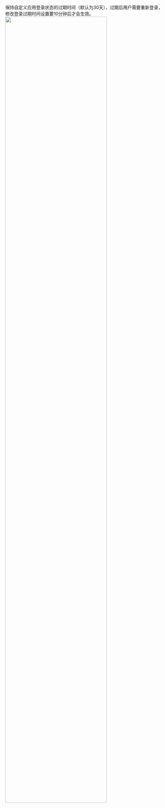 保持自定义应用登录状态的过期时间（默认为30天），过期后用户需要重新登录，修改登录过期时间设置要10分钟后才会生效。
<img src = "https://qcloudimg.tencent-cloud.cn/raw/487686dfd0293454a348e98a3ab2b280.png" style="width: 80%">
